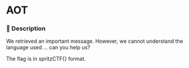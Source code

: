 # AOT

### 📄 Description

We retrieved an important message.
However, we cannot understand the language used ...
can you help us?

The flag is in spritzCTF{} format.
